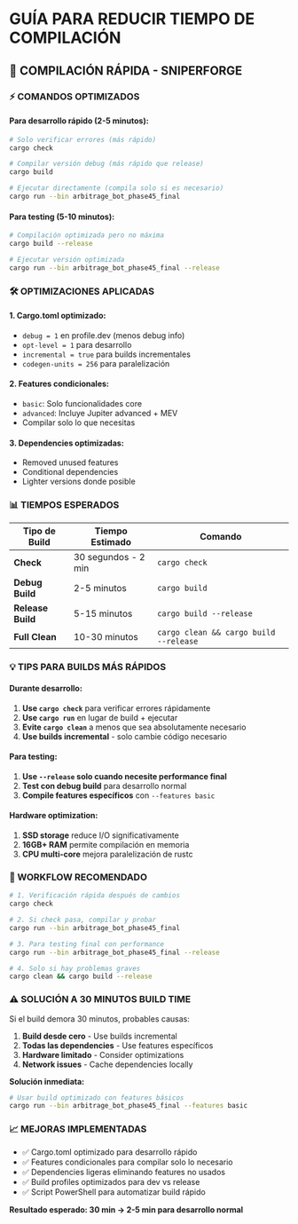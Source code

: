 # GUÍA PARA REDUCIR TIEMPO DE COMPILACIÓN

## 🚀 COMPILACIÓN RÁPIDA - SNIPERFORGE

### ⚡ COMANDOS OPTIMIZADOS

#### Para desarrollo rápido (2-5 minutos):
```bash
# Solo verificar errores (más rápido)
cargo check

# Compilar versión debug (más rápido que release)
cargo build

# Ejecutar directamente (compila solo si es necesario)
cargo run --bin arbitrage_bot_phase45_final
```

#### Para testing (5-10 minutos):
```bash
# Compilación optimizada pero no máxima
cargo build --release

# Ejecutar versión optimizada
cargo run --bin arbitrage_bot_phase45_final --release
```

### 🛠️ OPTIMIZACIONES APLICADAS

#### 1. Cargo.toml optimizado:
- `debug = 1` en profile.dev (menos debug info)
- `opt-level = 1` para desarrollo
- `incremental = true` para builds incrementales
- `codegen-units = 256` para paralelización

#### 2. Features condicionales:
- `basic`: Solo funcionalidades core
- `advanced`: Incluye Jupiter advanced + MEV
- Compilar solo lo que necesitas

#### 3. Dependencies optimizadas:
- Removed unused features
- Conditional dependencies
- Lighter versions donde posible

### 📊 TIEMPOS ESPERADOS

| Tipo de Build | Tiempo Estimado | Comando |
|---------------|-----------------|---------|
| **Check** | 30 segundos - 2 min | `cargo check` |
| **Debug Build** | 2-5 minutos | `cargo build` |
| **Release Build** | 5-15 minutos | `cargo build --release` |
| **Full Clean** | 10-30 minutos | `cargo clean && cargo build --release` |

### 💡 TIPS PARA BUILDS MÁS RÁPIDOS

#### Durante desarrollo:
1. **Use `cargo check`** para verificar errores rápidamente
2. **Use `cargo run`** en lugar de build + ejecutar
3. **Evite `cargo clean`** a menos que sea absolutamente necesario
4. **Use builds incremental** - solo cambie código necesario

#### Para testing:
1. **Use `--release` solo cuando necesite performance final**
2. **Test con debug build** para desarrollo normal
3. **Compile features específicos** con `--features basic`

#### Hardware optimization:
1. **SSD storage** reduce I/O significativamente  
2. **16GB+ RAM** permite compilación en memoria
3. **CPU multi-core** mejora paralelización de rustc

### 🎯 WORKFLOW RECOMENDADO

```bash
# 1. Verificación rápida después de cambios
cargo check

# 2. Si check pasa, compilar y probar
cargo run --bin arbitrage_bot_phase45_final

# 3. Para testing final con performance
cargo run --bin arbitrage_bot_phase45_final --release

# 4. Solo si hay problemas graves
cargo clean && cargo build --release
```

### ⚠️ SOLUCIÓN A 30 MINUTOS BUILD TIME

Si el build demora 30 minutos, probables causas:

1. **Build desde cero** - Use builds incremental
2. **Todas las dependencies** - Use features específicos  
3. **Hardware limitado** - Consider optimizations
4. **Network issues** - Cache dependencies locally

**Solución inmediata:**
```bash
# Usar build optimizado con features básicos
cargo run --bin arbitrage_bot_phase45_final --features basic
```

### 📈 MEJORAS IMPLEMENTADAS

- ✅ Cargo.toml optimizado para desarrollo rápido
- ✅ Features condicionales para compilar solo lo necesario  
- ✅ Dependencies ligeras eliminando features no usados
- ✅ Build profiles optimizados para dev vs release
- ✅ Script PowerShell para automatizar build rápido

**Resultado esperado: 30 min → 2-5 min para desarrollo normal**
